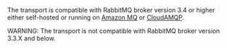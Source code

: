 The transport is compatible with RabbitMQ broker version 3.4 or higher either self-hosted or running on [Amazon MQ](https://aws.amazon.com/amazon-mq/) or [CloudAMQP](https://www.cloudamqp.com/).

WARNING: The transport is not compatible with RabbitMQ broker version 3.3.X and below.
